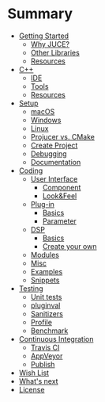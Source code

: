 # Summary

- [Getting Started](chapters/getting_started.md)
  - [Why JUCE?](chapters/getting_started/why_juce.md)
  - [Other Libraries](chapters/getting_started/other_libraries.md)
  - [Resources](chapters/getting_started/resources.md)
- [C++](chapters/cpp.md)
  - [IDE](chapters/cpp/ide.md)
  - [Tools](chapters/cpp/tools.md)
  - [Resources](chapters/cpp/resources.md)
- [Setup](chapters/setup.md)
  - [macOS](chapters/setup/macos.md)
  - [Windows](chapters/setup/windows.md)
  - [Linux](chapters/setup/linux.md)
  - [Projucer vs. CMake](chapters/setup/projucer_vs_cmake.md)
  - [Create Project](chapters/setup/create_project.md)
  - [Debugging](chapters/setup/debugging.md)
  - [Documentation](chapters/setup/documentation.md)
- [Coding]()
  - [User Interface]()
    - [Component](chapters/coding/user_interface/component.md)
    - [Look&Feel](chapters/coding/user_interface/look_and_feel.md)
  - [Plug-in]()
    - [Basics](chapters/coding/plugin/basics.md)
    - [Parameter](chapters/coding/plugin/parameter.md)
  - [DSP]()
    - [Basics](chapters/coding/dsp/basics.md)
    - [Create your own](chapters/coding/dsp/create_your_own.md)
  - [Modules](chapters/coding/juce_modules.md)
  - [Misc](chapters/coding/misc.md)
  - [Examples](chapters/coding/example_projects.md)
  - [Snippets](chapters/coding/code_snippets.md)
- [Testing](chapters/testing.md)
  - [Unit tests](chapters/testing/unit_test.md)
  - [pluginval](chapters/testing/pluginval.md)
  - [Sanitizers](chapters/testing/sanitizers.md)
  - [Profile](chapters/testing/profile.md)
  - [Benchmark](chapters/testing/benchmark.md)
- [Continuous Integration](chapters/ci.md)
  - [Travis CI](chapters/ci/travis.md)
  - [AppVeyor](chapters/ci/appveyor.md)
  - [Publish](chapters/ci/publish.md)
- [Wish List](chapters/wish_list.md)
- [What's next](chapters/whats_next.md)
- [License](chapters/license.md)
